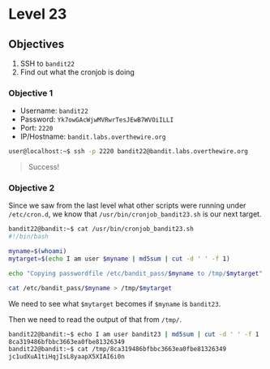 # Level 23

## Objectives

1. SSH to `bandit22`
2. Find out what the cronjob is doing

### Objective 1

* Username: `bandit22`
* Password: `Yk7owGAcWjwMVRwrTesJEwB7WVOiILLI`
* Port: `2220`  
* IP/Hostname: `bandit.labs.overthewire.org`

```sh
user@localhost:~$ ssh -p 2220 bandit22@bandit.labs.overthewire.org
```

> Success!

### Objective 2

Since we saw from the last level what other scripts were running under `/etc/cron.d`, we know that `/usr/bin/cronjob_bandit23.sh` is our next target.

```sh
bandit22@bandit:~$ cat /usr/bin/cronjob_bandit23.sh
#!/bin/bash

myname=$(whoami)
mytarget=$(echo I am user $myname | md5sum | cut -d ' ' -f 1)

echo "Copying passwordfile /etc/bandit_pass/$myname to /tmp/$mytarget"

cat /etc/bandit_pass/$myname > /tmp/$mytarget
```

We need to see what `$mytarget` becomes if `$myname` is `bandit23`.

Then we need to read the output of that from `/tmp/`.

```sh
bandit22@bandit:~$ echo I am user bandit23 | md5sum | cut -d ' ' -f 1
8ca319486bfbbc3663ea0fbe81326349
bandit22@bandit:~$ cat /tmp/8ca319486bfbbc3663ea0fbe81326349
jc1udXuA1tiHqjIsL8yaapX5XIAI6i0n
```